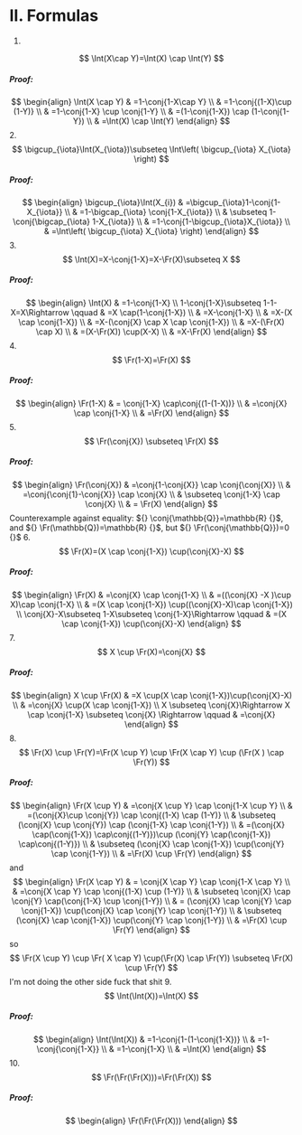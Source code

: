 # II. Formulas
1. 
$$
\Int(X\cap Y)=\Int(X) \cap \Int(Y)
$$
##### Proof:
$$
\begin{align}
\Int(X \cap Y) & =1-\conj{1-X\cap Y} \\
  & =1-\conj{(1-X)\cup (1-Y)} \\
 & =1-\conj{1-X} \cup \conj{1-Y} \\
	 & =(1-\conj{1-X}) \cap (1-\conj{1-Y}) \\
 & =\Int(X) \cap \Int(Y)
\end{align}
$$
2. 
$$
\bigcup_{\iota}\Int(X_{\iota})\subseteq \Int\left( \bigcup_{\iota} X_{\iota} \right)
$$
##### Proof:
$$
\begin{align}
\bigcup_{\iota}\Int(X_{i}) & =\bigcup_{\iota}1-\conj{1-X_{\iota}}  \\
 & =1-\bigcap_{\iota} \conj{1-X_{\iota}} \\
 & \subseteq 1-\conj{\bigcap_{\iota} 1-X_{\iota}} \\
 & =1-\conj{1-\bigcup_{\iota}X_{\iota}} \\
 & =\Int\left( \bigcup_{\iota} X_{\iota} \right)
\end{align}
$$
3. 
$$
\Int(X)=X-\conj{1-X}=X-\Fr(X)\subseteq X
$$
##### Proof:
$$
\begin{align}
\Int(X) & =1-\conj{1-X} \\
1-\conj{1-X}\subseteq 1-1-X=X\Rightarrow \qquad  & =X \cap(1-\conj{1-X}) \\
 & =X-\conj{1-X} \\
 & =X-(X \cap \conj{1-X}) \\
 & =X-(\conj{X} \cap X \cap  \conj{1-X}) \\
 & =X-(\Fr(X) \cap X) \\
 & =(X-\Fr(X)) \cup(X-X) \\
 & =X-\Fr(X)
\end{align}
$$
4. 
$$
\Fr(1-X)=\Fr(X)
$$
##### Proof:
$$
\begin{align}
 \Fr(1-X)  & = \conj{1-X} \cap\conj{(1-(1-X))} \\
	 & =\conj{X} \cap  \conj{1-X} \\
	 & =\Fr(X)
 \end{align}
$$
5. 
$$
\Fr(\conj{X}) \subseteq  \Fr(X)
$$
##### Proof:
$$
\begin{align}
\Fr(\conj{X}) & =\conj{1-\conj{X}} \cap \conj{\conj{X}} \\
 & =\conj{\conj{1}-\conj{X}} \cap \conj{X} \\
 & \subseteq \conj{1-X} \cap \conj{X} \\
 & = \Fr(X)
\end{align}
$$
Counterexample against equality: ${} \conj{\mathbb{Q}}=\mathbb{R} {}$, and ${} \Fr(\mathbb{Q})=\mathbb{R} {}$, but ${} \Fr(\conj{\mathbb{Q}})=0 {}$
6. 
$$
\Fr(X)=(X \cap \conj{1-X}) \cup(\conj{X}-X)
$$
##### Proof:
$$
\begin{align}
	\Fr(X) & =\conj{X} \cap \conj{1-X} \\
 & =((\conj{X} -X )\cup X)\cap \conj{1-X} \\
	 & =(X \cap \conj{1-X}) \cup((\conj{X}-X)\cap \conj{1-X}) \\
\conj{X}-X\subseteq 1-X\subseteq \conj{1-X}\Rightarrow \qquad  & =(X \cap \conj{1-X}) \cup(\conj{X}-X)
\end{align}
$$
7. 
$$
X \cup \Fr(X)=\conj{X}
$$
##### Proof:
$$
\begin{align}
X \cup \Fr(X) & =X \cup(X \cap \conj{1-X})\cup(\conj{X}-X) \\
 & =\conj{X} \cup(X \cap \conj{1-X}) \\
X \subseteq \conj{X}\Rightarrow X \cap \conj{1-X} \subseteq \conj{X} \Rightarrow \qquad  & =\conj{X}
\end{align}
$$
8. 
$$
\Fr(X) \cup \Fr(Y)=\Fr(X \cup Y) \cup \Fr(X \cap Y) \cup (\Fr(X ) \cap \Fr(Y))
$$
##### Proof:
$$
\begin{align}
\Fr(X \cup Y)  & =\conj{X \cup Y} \cap \conj{1-X \cup Y} \\
 & =(\conj{X}\cup \conj{Y}) \cap \conj{(1-X) \cap (1-Y)} \\
 & \subseteq (\conj{X} \cup \conj{Y}) \cap (\conj{1-X} \cap \conj{1-Y}) \\
 & =(\conj{X} \cap(\conj{1-X}) \cap\conj{(1-Y)})\cup (\conj{Y} \cap(\conj{1-X}) \cap\conj{(1-Y)}) \\
 & \subseteq (\conj{X} \cap \conj{1-X}) \cup(\conj{Y} \cap \conj{1-Y}) \\
 & =\Fr(X) \cup \Fr(Y)
\end{align}
$$
and
$$
\begin{align}
 \Fr(X \cap Y) & =  \conj{X \cap Y} \cap \conj{1-X \cap Y} \\
 & =\conj{X \cap Y} \cap \conj{(1-X) \cup (1-Y)} \\
 & \subseteq \conj{X} \cap \conj{Y} \cap(\conj{1-X} \cup \conj{1-Y}) \\
 & = (\conj{X} \cap \conj{Y} \cap \conj{1-X}) \cup(\conj{X} \cap \conj{Y} \cap \conj{1-Y}) \\
 & \subseteq (\conj{X} \cap \conj{1-X}) \cup(\conj{Y} \cap \conj{1-Y}) \\
 & =\Fr(X) \cup \Fr(Y) 
 \end{align}
$$
so
$$
\Fr(X \cup Y) \cup \Fr( X \cap Y) \cup(\Fr(X) \cap \Fr(Y)) \subseteq  \Fr(X) \cup \Fr(Y)
$$
I'm not doing the other side fuck that shit
9. 
$$
\Int(\Int(X))=\Int(X)
$$
##### Proof:
$$
\begin{align}
\Int(\Int(X)) & =1-\conj{1-(1-\conj{1-X})} \\
 & =1- \conj{\conj{1-X}} \\
 & =1-\conj{1-X} \\
	 & =\Int(X)
\end{align}
$$
10. 
$$
\Fr(\Fr(\Fr(X)))=\Fr(\Fr(X))
$$
##### Proof:
$$
\begin{align}
\Fr(\Fr(\Fr(X)))
\end{align}
$$
